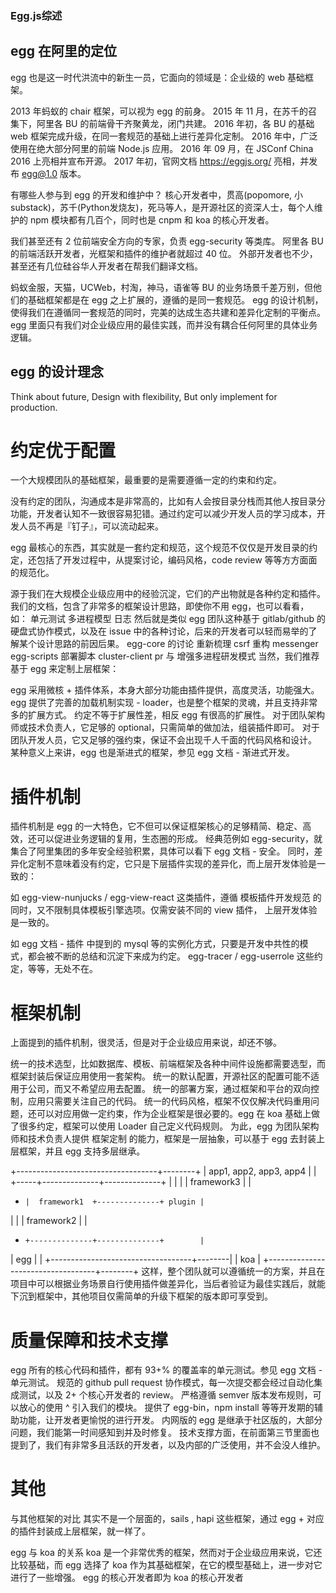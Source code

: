 ### Egg.js综述

## egg 在阿里的定位

egg 也是这一时代洪流中的新生一员，它面向的领域是：企业级的 web 基础框架。

2013 年蚂蚁的 chair 框架，可以视为 egg 的前身。
2015 年 11 月，在苏千的召集下，阿里各 BU 的前端骨干齐聚黄龙，闭门共建。
2016 年初，各 BU 的基础 web 框架完成升级，在同一套规范的基础上进行差异化定制。
2016 年中，广泛使用在绝大部分阿里的前端 Node.js 应用。
2016 年 09 月，在 JSConf China 2016 上亮相并宣布开源。
2017 年初，官网文档 https://eggjs.org/ 亮相，并发布 egg@1.0 版本。


有哪些人参与到 egg 的开发和维护中？
  核心开发者中，贯高(popomore, 小substack)，苏千(Python发烧友)，死马等人，是开源社区的资深人士，每个人维护的 npm 模块都有几百个，同时也是 cnpm 和 koa 的核心开发者。

我们甚至还有 2 位前端安全方向的专家，负责 egg-security 等类库。
阿里各 BU 的前端活跃开发者，光框架和插件的维护者就超过 40 位。
外部开发者也不少，甚至还有几位硅谷华人开发者在帮我们翻译文档。

蚂蚁金服，天猫，UCWeb，村淘，神马，语雀等 BU 的业务场景千差万别，但他们的基础框架都是在 egg 之上扩展的，遵循的是同一套规范。
egg 的设计机制，使得我们在遵循同一套规范的同时，完美的达成生态共建和差异化定制的平衡点。
egg 里面只有我们对企业级应用的最佳实践，而并没有耦合任何阿里的具体业务逻辑。


## egg 的设计理念

Think about future, Design with flexibility, But only implement for production.

# 约定优于配置
一个大规模团队的基础框架，最重要的是需要遵循一定的约束和约定。

没有约定的团队，沟通成本是非常高的，比如有人会按目录分栈而其他人按目录分功能，开发者认知不一致很容易犯错。通过约定可以减少开发人员的学习成本，开发人员不再是『钉子』，可以流动起来。

egg 最核心的东西，其实就是一套约定和规范，这个规范不仅仅是开发目录的约定，还包括了开发过程中，从提案讨论，编码风格，code review 等等方方面面的规范化。

源于我们在大规模企业级应用中的经验沉淀，它们的产出物就是各种约定和插件。
我们的文档，包含了非常多的框架设计思路，即使你不用 egg，也可以看看，如：
单元测试
多进程模型
日志
然后就是类似 egg 团队这种基于 gitlab/github 的硬盘式协作模式，以及在 issue 中的各种讨论，后来的开发者可以轻而易举的了解某个设计思路的前因后果。
egg-core 的讨论
重新梳理 csrf
重构 messenger
egg-scripts 部署脚本
cluster-client pr 与 增强多进程研发模式
当然，我们推荐基于 egg 来定制上层框架：

egg 采用微核 + 插件体系，本身大部分功能由插件提供，高度灵活，功能强大。
egg 提供了完善的加载机制实现 - loader，也是整个框架的灵魂，并且支持非常多的扩展方式。
约定不等于扩展性差，相反 egg 有很高的扩展性。
对于团队架构师或技术负责人，它足够的 optional，只需简单的做加法，组装插件即可。
对于团队开发人员，它又足够的强约束，保证不会出现千人千面的代码风格和设计。
某种意义上来讲，egg 也是渐进式的框架，参见 egg 文档 - 渐进式开发。
# 插件机制
插件机制是 egg 的一大特色，它不但可以保证框架核心的足够精简、稳定、高效，还可以促进业务逻辑的复用，生态圈的形成。
经典范例如 egg-security，就集合了阿里集团的多年安全经验积累，具体可以看下 egg 文档 - 安全。
同时，差异化定制不意味着没有约定，它只是下层插件实现的差异化，而上层开发体验是一致的：

如 egg-view-nunjucks / egg-view-react 这类插件，遵循 模板插件开发规范 的同时，又不限制具体模板引擎选项。仅需安装不同的 view 插件， 上层开发体验是一致的。

如 egg 文档 - 插件 中提到的 mysql 等的实例化方式，只要是开发中共性的模式，都会被不断的总结和沉淀下来成为约定。
egg-tracer / egg-userrole 这些约定，等等，无处不在。
# 框架机制
上面提到的插件机制，很灵活，但是对于企业级应用来说，却还不够。

统一的技术选型，比如数据库、模板、前端框架及各种中间件设施都需要选型，而框架封装后保证应用使用一套架构。
统一的默认配置，开源社区的配置可能不适用于公司，而又不希望应用去配置。
统一的部署方案，通过框架和平台的双向控制，应用只需要关注自己的代码。
统一的代码风格，框架不仅仅解决代码重用问题，还可以对应用做一定约束，作为企业框架是很必要的。egg 在 koa 基础上做了很多约定，框架可以使用 Loader 自己定义代码规则。
为此，egg 为团队架构师和技术负责人提供 框架定制 的能力，框架是一层抽象，可以基于 egg 去封装上层框架，并且 egg 支持多层继承。

+-----------------------------------+--------+
|      app1, app2, app3, app4       |        |
+-----+--------------+--------------+        |
|     |              |  framework3  |        |
+     |  framework1  +--------------+ plugin |
|     |              |  framework2  |        |
+     +--------------+--------------+        |
|                   egg             |        |
+-----------------------------------+--------|
|                   koa                      |
+-----------------------------------+--------+
这样，整个团队就可以遵循统一的方案，并且在项目中可以根据业务场景自行使用插件做差异化，当后者验证为最佳实践后，就能下沉到框架中，其他项目仅需简单的升级下框架的版本即可享受到。

# 质量保障和技术支撑
egg 所有的核心代码和插件，都有 93+% 的覆盖率的单元测试。参见 egg 文档 - 单元测试。
规范的 github pull request 协作模式，每一次提交都会经过自动化集成测试，以及 2+ 个核心开发者的 review。
严格遵循 semver 版本发布规则，可以放心的使用 ^ 引入我们的模块。
提供了 egg-bin，npm install 等等开发期的辅助功能，让开发者更愉悦的进行开发。
内网版的 egg 是继承于社区版的，大部分问题，我们能第一时间感知到并及时修复。
技术支撑方面，在前面第三节里面也提到了，我们有非常多且活跃的开发者，以及内部的广泛使用，并不会没人维护。
# 其他
与其他框架的对比
其实不是一个层面的，sails , hapi 这些框架，通过 egg + 对应的插件封装成上层框架，就一样了。

egg 与 koa 的关系
koa 是一个非常优秀的框架，然而对于企业级应用来说，它还比较基础，而 egg 选择了 koa 作为其基础框架，在它的模型基础上，进一步对它进行了一些增强。
egg 的核心开发者即为 koa 的核心开发者